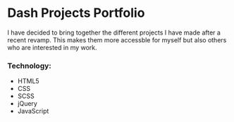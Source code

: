 # Dash Projects Portfolio 


I have decided to bring together the different projects I have made after a recent revamp. 
This makes them more accessble for myself but also others who are interested in my work. 


### Technology:
- HTML5
- CSS 
- SCSS
- jQuery
- JavaScript

